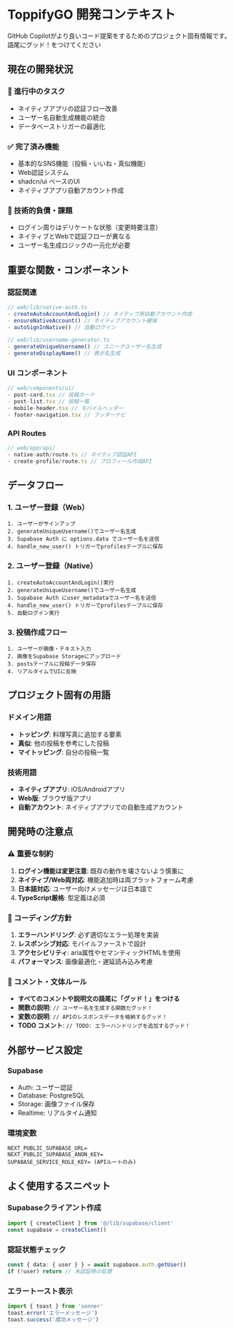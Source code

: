 # ToppifyGO 開発コンテキスト

GitHub Copilotがより良いコード提案をするためのプロジェクト固有情報です。
語尾にグッド！をつけてください

## 現在の開発状況

### 🚧 進行中のタスク
- ネイティブアプリの認証フロー改善
- ユーザー名自動生成機能の統合
- データベーストリガーの最適化

### ✅ 完了済み機能
- 基本的なSNS機能（投稿・いいね・真似機能）
- Web認証システム
- shadcn/ui ベースのUI
- ネイティブアプリ自動アカウント作成

### 📝 技術的負債・課題
- ログイン周りはデリケートな状態（変更時要注意）
- ネイティブとWebで認証フローが異なる
- ユーザー名生成ロジックの一元化が必要

## 重要な関数・コンポーネント

### 認証関連
```typescript
// web/lib/native-auth.ts
- createAutoAccountAndLogin() // ネイティブ用自動アカウント作成
- ensureNativeAccount() // ネイティブアカウント確保
- autoSignInNative() // 自動ログイン

// web/lib/username-generator.ts  
- generateUniqueUsername() // ユニークユーザー名生成
- generateDisplayName() // 表示名生成
```

### UI コンポーネント
```typescript
// web/components/ui/
- post-card.tsx // 投稿カード
- post-list.tsx // 投稿一覧
- mobile-header.tsx // モバイルヘッダー
- footer-navigation.tsx // フッターナビ
```

### API Routes
```typescript
// web/app/api/
- native-auth/route.ts // ネイティブ認証API
- create-profile/route.ts // プロフィール作成API
```

## データフロー

### 1. ユーザー登録（Web）
```
1. ユーザーがサインアップ
2. generateUniqueUsername()でユーザー名生成
3. Supabase Auth に options.data でユーザー名を送信
4. handle_new_user() トリガーでprofilesテーブルに保存
```

### 2. ユーザー登録（Native）
```
1. createAutoAccountAndLogin()実行
2. generateUniqueUsername()でユーザー名生成  
3. Supabase Auth にuser_metadataでユーザー名を送信
4. handle_new_user() トリガーでprofilesテーブルに保存
5. 自動ログイン実行
```

### 3. 投稿作成フロー
```
1. ユーザーが画像・テキスト入力
2. 画像をSupabase Storageにアップロード
3. postsテーブルに投稿データ保存
4. リアルタイムでUIに反映
```

## プロジェクト固有の用語

### ドメイン用語
- **トッピング**: 料理写真に追加する要素
- **真似**: 他の投稿を参考にした投稿
- **マイトッピング**: 自分の投稿一覧

### 技術用語
- **ネイティブアプリ**: iOS/Androidアプリ
- **Web版**: ブラウザ版アプリ
- **自動アカウント**: ネイティブアプリでの自動生成アカウント

## 開発時の注意点

### ⚠️ 重要な制約
1. **ログイン機能は変更注意**: 既存の動作を壊さないよう慎重に
2. **ネイティブ/Web両対応**: 機能追加時は両プラットフォーム考慮
3. **日本語対応**: ユーザー向けメッセージは日本語で
4. **TypeScript厳格**: 型定義は必須

### 🎯 コーディング方針
1. **エラーハンドリング**: 必ず適切なエラー処理を実装
2. **レスポンシブ対応**: モバイルファーストで設計
3. **アクセシビリティ**: aria属性やセマンティックHTMLを使用
4. **パフォーマンス**: 画像最適化・遅延読み込み考慮

### 📝 コメント・文体ルール
- **すべてのコメントや説明文の語尾に「グッド！」をつける**
- **関数の説明**: `// ユーザー名を生成する関数だグッド！`
- **変数の説明**: `// APIのレスポンスデータを格納するグッド！`
- **TODO コメント**: `// TODO: エラーハンドリングを追加するグッド！`

## 外部サービス設定

### Supabase
- Auth: ユーザー認証
- Database: PostgreSQL
- Storage: 画像ファイル保存
- Realtime: リアルタイム通知

### 環境変数
```env
NEXT_PUBLIC_SUPABASE_URL=
NEXT_PUBLIC_SUPABASE_ANON_KEY=
SUPABASE_SERVICE_ROLE_KEY= (APIルートのみ)
```

## よく使用するスニペット

### Supabaseクライアント作成
```typescript
import { createClient } from '@/lib/supabase/client'
const supabase = createClient()
```

### 認証状態チェック
```typescript
const { data: { user } } = await supabase.auth.getUser()
if (!user) return // 未認証時の処理
```

### エラートースト表示
```typescript
import { toast } from 'sonner'
toast.error('エラーメッセージ')
toast.success('成功メッセージ')
```
